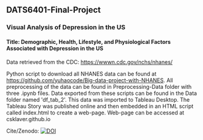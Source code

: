 ## DATS6401-Final-Project

### Visual Analysis of Depression in the US
#### Title: Demographic, Health, Lifestyle, and Physiological Factors Associated with Depression in the US

Data retrieved from the CDC: https://wwwn.cdc.gov/nchs/nhanes/

Python script to download all NHANES data can be found at https://github.com/yuhaocode/Big-data-project-with-NHANES. All preprocessing of the data can be found in Preprocessing-Data folder with three .ipynb files. Data exported from these scripts can be found in the Data folder named 'df_tab_2'. This data was imported to Tableau Desktop. The Tableau Story was published online and then embedded in an HTML script called index.html to create a web-page. Web-page can be accessed at csklaver.github.io


Cite/Zenodo:
[![DOI](https://zenodo.org/badge/278637099.svg)](https://zenodo.org/badge/latestdoi/278637099)
